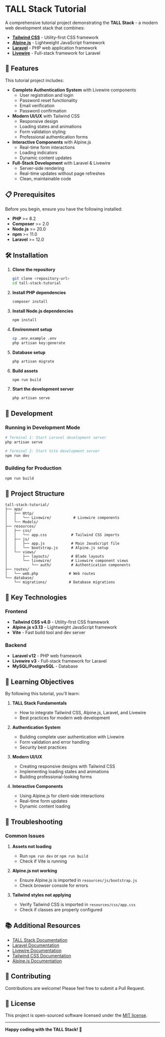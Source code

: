 # TALL Stack Tutorial

A comprehensive tutorial project demonstrating the **TALL Stack** - a modern web development stack that combines:

- **[Tailwind CSS](https://tailwindcss.com)** - Utility-first CSS framework
- **[Alpine.js](https://alpinejs.dev/)** - Lightweight JavaScript framework
- **[Laravel](https://laravel.com)** - PHP web application framework
- **[Livewire](https://livewire.laravel.com)** - Full-stack framework for Laravel

## 🚀 Features

This tutorial project includes:

- **Complete Authentication System** with Livewire components
  - User registration and login
  - Password reset functionality
  - Email verification
  - Password confirmation
- **Modern UI/UX** with Tailwind CSS
  - Responsive design
  - Loading states and animations
  - Form validation styling
  - Professional authentication forms
- **Interactive Components** with Alpine.js
  - Real-time form interactions
  - Loading indicators
  - Dynamic content updates
- **Full-Stack Development** with Laravel & Livewire
  - Server-side rendering
  - Real-time updates without page refreshes
  - Clean, maintainable code

## 📋 Prerequisites

Before you begin, ensure you have the following installed:

- **PHP** >= 8.2
- **Composer** >= 2.0
- **Node.js** >= 20.0
- **npm** >= 11.0
- **Laravel** >= 12.0

## 🛠️ Installation

1. **Clone the repository**
   ```bash
   git clone <repository-url>
   cd tall-stack-tutorial
   ```

2. **Install PHP dependencies**
   ```bash
   composer install
   ```

3. **Install Node.js dependencies**
   ```bash
   npm install
   ```

4. **Environment setup**
   ```bash
   cp .env.example .env
   php artisan key:generate
   ```

5. **Database setup**
   ```bash
   php artisan migrate
   ```

6. **Build assets**
   ```bash
   npm run build
   ```

7. **Start the development server**
   ```bash
   php artisan serve
   ```

## 🎨 Development

### Running in Development Mode

```bash
# Terminal 1: Start Laravel development server
php artisan serve

# Terminal 2: Start Vite development server
npm run dev
```

### Building for Production

```bash
npm run build
```

## 📁 Project Structure

```
tall-stack-tutorial/
├── app/
│   ├── Http/
│   │   └── Livewire/          # Livewire components
│   └── Models/
├── resources/
│   ├── css/
│   │   └── app.css           # Tailwind CSS imports
│   ├── js/
│   │   ├── app.js            # Main JavaScript file
│   │   └── bootstrap.js      # Alpine.js setup
│   └── views/
│       ├── layouts/          # Blade layouts
│       └── livewire/         # Livewire component views
│           └── auth/         # Authentication components
├── routes/
│   └── web.php              # Web routes
└── database/
    └── migrations/          # Database migrations
```

## 🔧 Key Technologies

### Frontend
- **Tailwind CSS v4.0** - Utility-first CSS framework
- **Alpine.js v3.13** - Lightweight JavaScript framework
- **Vite** - Fast build tool and dev server

### Backend
- **Laravel v12** - PHP web framework
- **Livewire v3** - Full-stack framework for Laravel
- **MySQL/PostgreSQL** - Database

## 🎯 Learning Objectives

By following this tutorial, you'll learn:

1. **TALL Stack Fundamentals**
   - How to integrate Tailwind CSS, Alpine.js, Laravel, and Livewire
   - Best practices for modern web development

2. **Authentication System**
   - Building complete user authentication with Livewire
   - Form validation and error handling
   - Security best practices

3. **Modern UI/UX**
   - Creating responsive designs with Tailwind CSS
   - Implementing loading states and animations
   - Building professional-looking forms

4. **Interactive Components**
   - Using Alpine.js for client-side interactions
   - Real-time form updates
   - Dynamic content loading

## 🐛 Troubleshooting

### Common Issues

1. **Assets not loading**
   - Run `npm run dev` or `npm run build`
   - Check if Vite is running

2. **Alpine.js not working**
   - Ensure Alpine.js is imported in `resources/js/bootstrap.js`
   - Check browser console for errors

3. **Tailwind styles not applying**
   - Verify Tailwind CSS is imported in `resources/css/app.css`
   - Check if classes are properly configured

## 📚 Additional Resources

- [TALL Stack Documentation](https://tallstack.dev)
- [Laravel Documentation](https://laravel.com/docs)
- [Livewire Documentation](https://livewire.laravel.com/docs)
- [Tailwind CSS Documentation](https://tailwindcss.com/docs)
- [Alpine.js Documentation](https://alpinejs.dev/docs)

## 🤝 Contributing

Contributions are welcome! Please feel free to submit a Pull Request.

## 📄 License

This project is open-sourced software licensed under the [MIT license](https://opensource.org/licenses/MIT).

---

**Happy coding with the TALL Stack! 🎉**

